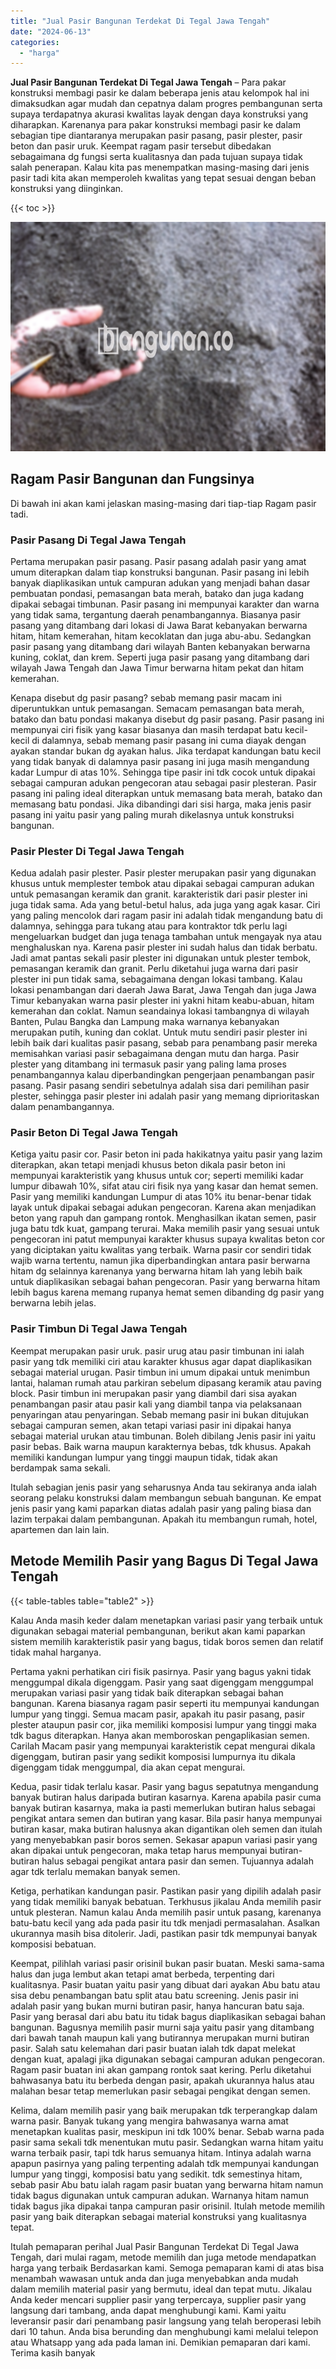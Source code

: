 ```yaml
---
title: "Jual Pasir Bangunan Terdekat Di Tegal Jawa Tengah"
date: "2024-06-13"
categories: 
  - "harga"
---
```


**Jual Pasir Bangunan Terdekat Di Tegal Jawa Tengah** – Para pakar konstruksi membagi pasir ke dalam beberapa jenis atau kelompok hal ini dimaksudkan agar mudah dan cepatnya dalam progres pembangunan serta supaya terdapatnya akurasi kwalitas layak dengan daya konstruksi yang diharapkan. Karenanya para pakar konstruksi membagi pasir ke dalam sebagian tipe diantaranya merupakan pasir pasang, pasir plester, pasir beton dan pasir uruk. Keempat ragam pasir tersebut dibedakan sebagaimana dg fungsi serta kualitasnya dan pada tujuan supaya tidak salah penerapan. Kalau kita pas menempatkan masing-masing dari jenis pasir tadi kita akan memperoleh kwalitas yang tepat sesuai dengan beban konstruksi yang diinginkan.

{{< toc >}}

![Jual Pasir Bangunan Terdekat Di Tegal Jawa Tengah](/images/jual-pasir-bangunan-57.png)

## Ragam Pasir Bangunan dan Fungsinya

Di bawah ini akan kami jelaskan masing-masing dari tiap-tiap Ragam pasir tadi.

### Pasir Pasang Di Tegal Jawa Tengah

Pertama merupakan pasir pasang. Pasir pasang adalah pasir yang amat umum diterapkan dalam tiap konstruksi bangunan. Pasir pasang ini lebih banyak diaplikasikan untuk campuran adukan yang menjadi bahan dasar pembuatan pondasi, pemasangan bata merah, batako dan juga kadang dipakai sebagai timbunan. Pasir pasang ini mempunyai karakter dan warna yang tidak sama, tergantung daerah penambangannya. Biasanya pasir pasang yang ditambang dari lokasi di Jawa Barat kebanyakan berwarna hitam, hitam kemerahan, hitam kecoklatan dan juga abu-abu. Sedangkan pasir pasang yang ditambang dari wilayah Banten kebanyakan berwarna kuning, coklat, dan krem. Seperti juga pasir pasang yang ditambang dari wilayah Jawa Tengah dan Jawa Timur berwarna hitam pekat dan hitam kemerahan.

Kenapa disebut dg pasir pasang? sebab memang pasir macam ini diperuntukkan untuk pemasangan. Semacam pemasangan bata merah, batako dan batu pondasi makanya disebut dg pasir pasang. Pasir pasang ini mempunyai ciri fisik yang kasar biasanya dan masih terdapat batu kecil-kecil di dalamnya, sebab memang pasir pasang ini cuma diayak dengan ayakan standar bukan dg ayakan halus. Jika terdapat kandungan batu kecil yang tidak banyak di dalamnya pasir pasang ini juga masih mengandung kadar Lumpur di atas 10%. Sehingga tipe pasir ini tdk cocok untuk dipakai sebagai campuran adukan pengecoran atau sebagai pasir plesteran. Pasir pasang ini paling ideal diterapkan untuk memasang bata merah, batako dan memasang batu pondasi. Jika dibandingi dari sisi harga, maka jenis pasir pasang ini yaitu pasir yang paling murah dikelasnya untuk konstruksi bangunan.

### Pasir Plester Di Tegal Jawa Tengah

Kedua adalah pasir plester. Pasir plester merupakan pasir yang digunakan khusus untuk memplester tembok atau dipakai sebagai campuran adukan untuk pemasangan keramik dan granit. karakteristik dari pasir plester ini juga tidak sama. Ada yang betul-betul halus, ada juga yang agak kasar. Ciri yang paling mencolok dari ragam pasir ini adalah tidak mengandung batu di dalamnya, sehingga para tukang atau para kontraktor tdk perlu lagi mengeluarkan budget dan juga tenaga tambahan untuk mengayak nya atau menghaluskan nya. Karena pasir plester ini sudah halus dan tidak berbatu. Jadi amat pantas sekali pasir plester ini digunakan untuk plester tembok, pemasangan keramik dan granit. Perlu diketahui juga warna dari pasir plester ini pun tidak sama, sebagaimana dengan lokasi tambang. Kalau lokasi penambangan dari daerah Jawa Barat, Jawa Tengah dan juga Jawa Timur kebanyakan warna pasir plester ini yakni hitam keabu-abuan, hitam kemerahan dan coklat. Namun seandainya lokasi tambangnya di wilayah Banten, Pulau Bangka dan Lampung maka warnanya kebanyakan merupakan putih, kuning dan coklat. Untuk mutu sendiri pasir plester ini lebih baik dari kualitas pasir pasang, sebab para penambang pasir mereka memisahkan variasi pasir sebagaimana dengan mutu dan harga. Pasir plester yang ditambang ini termasuk pasir yang paling lama proses penambangannya kalau diperbandingkan pengerjaan penambangan pasir pasang. Pasir pasang sendiri sebetulnya adalah sisa dari pemilihan pasir plester, sehingga pasir plester ini adalah pasir yang memang diprioritaskan dalam penambangannya.

### Pasir Beton Di Tegal Jawa Tengah

Ketiga yaitu pasir cor. Pasir beton ini pada hakikatnya yaitu pasir yang lazim diterapkan, akan tetapi menjadi khusus beton dikala pasir beton ini mempunyai karakteristik yang khusus untuk cor; seperti memiliki kadar lumpur dibawah 10%, sifat atau ciri fisik nya yang kasar dan hemat semen. Pasir yang memiliki kandungan Lumpur di atas 10% itu benar-benar tidak layak untuk dipakai sebagai adukan pengecoran. Karena akan menjadikan beton yang rapuh dan gampang rontok. Menghasilkan ikatan semen, pasir juga batu tdk kuat, gampang terurai. Maka memilih pasir yang sesuai untuk pengecoran ini patut mempunyai karakter khusus supaya kwalitas beton cor yang diciptakan yaitu kwalitas yang terbaik. Warna pasir cor sendiri tidak wajib warna tertentu, namun jika diperbandingkan antara pasir berwarna hitam dg selainnya karenanya yang berwarna hitam lah yang lebih baik untuk diaplikasikan sebagai bahan pengecoran. Pasir yang berwarna hitam lebih bagus karena memang rupanya hemat semen dibanding dg pasir yang berwarna lebih jelas.

### Pasir Timbun Di Tegal Jawa Tengah

Keempat merupakan pasir uruk. pasir urug atau pasir timbunan ini ialah pasir yang tdk memiliki ciri atau karakter khusus agar dapat diaplikasikan sebagai material urugan. Pasir timbun ini umum dipakai untuk menimbun lantai, halaman rumah atau parkiran sebelum dipasang keramik atau paving block. Pasir timbun ini merupakan pasir yang diambil dari sisa ayakan penambangan pasir atau pasir kali yang diambil tanpa via pelaksanaan penyaringan atau penyaringan. Sebab memang pasir ini bukan ditujukan sebagai campuran semen, akan tetapi variasi pasir ini dipakai hanya sebagai material urukan atau timbunan. Boleh dibilang Jenis pasir ini yaitu pasir bebas. Baik warna maupun karakternya bebas, tdk khusus. Apakah memiliki kandungan lumpur yang tinggi maupun tidak, tidak akan berdampak sama sekali.

Itulah sebagian jenis pasir yang seharusnya Anda tau sekiranya anda ialah seorang pelaku konstruksi dalam membangun sebuah bangunan. Ke empat jenis pasir yang kami paparkan diatas adalah pasir yang paling biasa dan lazim terpakai dalam pembangunan. Apakah itu membangun rumah, hotel, apartemen dan lain lain.

## Metode Memilih Pasir yang Bagus Di Tegal Jawa Tengah

{{< table-tables table="table2" >}}

Kalau Anda masih keder dalam menetapkan variasi pasir yang terbaik untuk digunakan sebagai material pembangunan, berikut akan kami paparkan sistem memilih karakteristik pasir yang bagus, tidak boros semen dan relatif tidak mahal harganya.

Pertama yakni perhatikan ciri fisik pasirnya. Pasir yang bagus yakni tidak menggumpal dikala digenggam. Pasir yang saat digenggam menggumpal merupakan variasi pasir yang tidak baik diterapkan sebagai bahan bangunan. Karena biasanya ragam pasir seperti itu mempunyai kandungan lumpur yang tinggi. Semua macam pasir, apakah itu pasir pasang, pasir plester ataupun pasir cor, jika memiliki komposisi lumpur yang tinggi maka tdk bagus diterapkan. Hanya akan memboroskan pengaplikasian semen. Carilah Macam pasir yang mempunyai karakteristik cepat mengurai dikala digenggam, butiran pasir yang sedikit komposisi lumpurnya itu dikala digenggam tidak menggumpal, dia akan cepat mengurai.

Kedua, pasir tidak terlalu kasar. Pasir yang bagus sepatutnya mengandung banyak butiran halus daripada butiran kasarnya. Karena apabila pasir cuma banyak butiran kasarnya, maka ia pasti memerlukan butiran halus sebagai pengikat antara semen dan butiran yang kasar. Bila pasir hanya mempunyai butiran kasar, maka butiran halusnya akan digantikan oleh semen dan itulah yang menyebabkan pasir boros semen. Sekasar apapun variasi pasir yang akan dipakai untuk pengecoran, maka tetap harus mempunyai butiran-butiran halus sebagai pengikat antara pasir dan semen. Tujuannya adalah agar tdk terlalu memakan banyak semen.

Ketiga, perhatikan kandungan pasir. Pastikan pasir yang dipilih adalah pasir yang tidak memiliki banyak bebatuan. Terkhusus jikalau Anda memilih pasir untuk plesteran. Namun kalau Anda memilih pasir untuk pasang, karenanya batu-batu kecil yang ada pada pasir itu tdk menjadi permasalahan. Asalkan ukurannya masih bisa ditolerir. Jadi, pastikan pasir tdk mempunyai banyak komposisi bebatuan.

Keempat, pilihlah variasi pasir orisinil bukan pasir buatan. Meski sama-sama halus dan juga lembut akan tetapi amat berbeda, terpenting dari kualitasnya. Pasir buatan yaitu pasir yang dibuat dari ayakan Abu batu atau sisa debu penambangan batu split atau batu screening. Jenis pasir ini adalah pasir yang bukan murni butiran pasir, hanya hancuran batu saja. Pasir yang berasal dari abu batu itu tidak bagus diaplikasikan sebagai bahan bangunan. Bagusnya memilih pasir murni saja yaitu pasir yang ditambang dari bawah tanah maupun kali yang butirannya merupakan murni butiran pasir. Salah satu kelemahan dari pasir buatan ialah tdk dapat melekat dengan kuat, apalagi jika digunakan sebagai campuran adukan pengecoran. Ragam pasir buatan ini akan gampang rontok saat kering. Perlu diketahui bahwasanya batu itu berbeda dengan pasir, apakah ukurannya halus atau malahan besar tetap memerlukan pasir sebagai pengikat dengan semen.

Kelima, dalam memilih pasir yang baik merupakan tdk terperangkap dalam warna pasir. Banyak tukang yang mengira bahwasanya warna amat menetapkan kualitas pasir, meskipun ini tdk 100% benar. Sebab warna pada pasir sama sekali tdk menentukan mutu pasir. Sedangkan warna hitam yaitu warna terbaik pasir, tapi tdk harus semuanya hitam. Intinya adalah warna apapun pasirnya yang paling terpenting adalah tdk mempunyai kandungan lumpur yang tinggi, komposisi batu yang sedikit. tdk semestinya hitam, sebab pasir Abu batu ialah ragam pasir buatan yang berwarna hitam namun tidak bagus digunakan untuk campuran adukan. Warnanya hitam namun tidak bagus jika dipakai tanpa campuran pasir orisinil. Itulah metode memilih pasir yang baik diterapkan sebagai material konstruksi yang kualitasnya tepat.

Itulah pemaparan perihal Jual Pasir Bangunan Terdekat Di Tegal Jawa Tengah, dari mulai ragam, metode memilih dan juga metode mendapatkan harga yang terbaik Berdasarkan kami. Semoga pemaparan kami di atas bisa menambah wawasan untuk anda dan juga menyebabkan anda mudah dalam memilih material pasir yang bermutu, ideal dan tepat mutu. Jikalau Anda keder mencari supplier pasir yang terpercaya, supplier pasir yang langsung dari tambang, anda dapat menghubungi kami. Kami yaitu leveransir pasir dari penambang pasir langsung yang telah beroperasi lebih dari 10 tahun. Anda bisa berunding dan menghubungi kami melalui telepon atau Whatsapp yang ada pada laman ini. Demikian pemaparan dari kami. Terima kasih banyak
